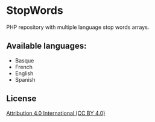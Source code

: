 # StopWords
PHP repository with multiple language stop words arrays.

Available languages:
--------
* Basque
* French
* English
* Spanish

License
--------
[Attribution 4.0 International (CC BY 4.0)][LICENSE]

[LICENSE]: http://creativecommons.org/licenses/by/4.0/